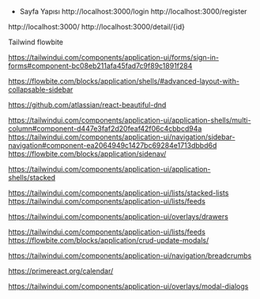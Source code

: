 - Sayfa Yapısı
  <!-- Auth -->
  http://localhost:3000/login
  http://localhost:3000/register

<!-- Dashboard -->

http://localhost:3000/
http://localhost:3000/detail/{id}

<!-- Kütüphaneler ve sayfalar -->

Tailwind
flowbite

<!-- Login & Register -->

https://tailwindui.com/components/application-ui/forms/sign-in-forms#component-bc08eb211afa45fad7c9f89c1891f284

 <!-- Dashboard -->

https://flowbite.com/blocks/application/shells/#advanced-layout-with-collapsable-sidebar

<!-- Drag & Drop -->

https://github.com/atlassian/react-beautiful-dnd

<!-- Dashboard left bar -->

https://tailwindui.com/components/application-ui/application-shells/multi-column#component-d447e3faf2d20feaf42f06c4cbbcd94a
https://tailwindui.com/components/application-ui/navigation/sidebar-navigation#component-ea2064949c1427bc69284e1713dbbd6d
https://flowbite.com/blocks/application/sidenav/

<!-- Dashboard top bar -->

https://tailwindui.com/components/application-ui/application-shells/stacked

<!-- Dshboard detail activity section -->

https://tailwindui.com/components/application-ui/lists/stacked-lists
https://tailwindui.com/components/application-ui/lists/feeds

<!-- Activity modal -->

https://tailwindui.com/components/application-ui/overlays/drawers

<!-- Comment section -->

https://tailwindui.com/components/application-ui/lists/feeds
https://flowbite.com/blocks/application/crud-update-modals/

<!-- breadcrumbs -->

https://tailwindui.com/components/application-ui/navigation/breadcrumbs

<!-- Calandar -->

https://primereact.org/calendar/

<!-- Modal -->

https://tailwindui.com/components/application-ui/overlays/modal-dialogs
